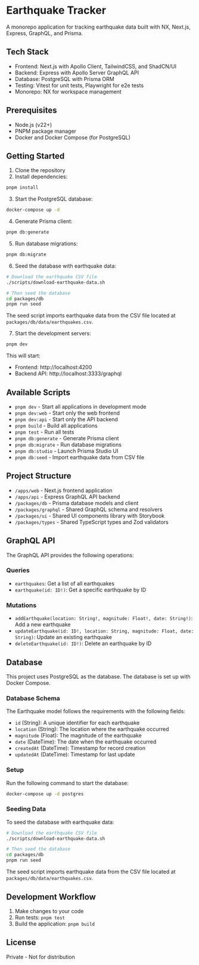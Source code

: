 # Earthquake Tracker

A monorepo application for tracking earthquake data built with NX, Next.js, Express, GraphQL, and Prisma.

## Tech Stack

- Frontend: Next.js with Apollo Client, TailwindCSS, and ShadCN/UI
- Backend: Express with Apollo Server GraphQL API
- Database: PostgreSQL with Prisma ORM
- Testing: Vitest for unit tests, Playwright for e2e tests
- Monorepo: NX for workspace management

## Prerequisites

- Node.js (v22+)
- PNPM package manager
- Docker and Docker Compose (for PostgreSQL)

## Getting Started

1. Clone the repository
2. Install dependencies:

```bash
pnpm install
```

3. Start the PostgreSQL database:

```bash
docker-compose up -d
```

4. Generate Prisma client:

```bash
pnpm db:generate
```

5. Run database migrations:

```bash
pnpm db:migrate
```

6. Seed the database with earthquake data:

```bash
# Download the earthquake CSV file
./scripts/download-earthquake-data.sh

# Then seed the database
cd packages/db
pnpm run seed
```

The seed script imports earthquake data from the CSV file located at `packages/db/data/earthquakes.csv`.

7. Start the development servers:

```bash
pnpm dev
```

This will start:
- Frontend: http://localhost:4200
- Backend API: http://localhost:3333/graphql

## Available Scripts

- `pnpm dev` - Start all applications in development mode
- `pnpm dev:web` - Start only the web frontend
- `pnpm dev:api` - Start only the API backend
- `pnpm build` - Build all applications
- `pnpm test` - Run all tests
- `pnpm db:generate` - Generate Prisma client
- `pnpm db:migrate` - Run database migrations
- `pnpm db:studio` - Launch Prisma Studio UI
- `pnpm db:seed` - Import earthquake data from CSV file

## Project Structure

- `/apps/web` - Next.js frontend application
- `/apps/api` - Express GraphQL API backend
- `/packages/db` - Prisma database models and client
- `/packages/graphql` - Shared GraphQL schema and resolvers
- `/packages/ui` - Shared UI components library with Storybook
- `/packages/types` - Shared TypeScript types and Zod validators

## GraphQL API

The GraphQL API provides the following operations:

### Queries
- `earthquakes`: Get a list of all earthquakes
- `earthquake(id: ID!)`: Get a specific earthquake by ID

### Mutations
- `addEarthquake(location: String!, magnitude: Float!, date: String!)`: Add a new earthquake
- `updateEarthquake(id: ID!, location: String, magnitude: Float, date: String)`: Update an existing earthquake
- `deleteEarthquake(id: ID!)`: Delete an earthquake by ID

## Database

This project uses PostgreSQL as the database. The database is set up with Docker Compose.

### Database Schema

The Earthquake model follows the requirements with the following fields:
- `id` (String): A unique identifier for each earthquake
- `location` (String): The location where the earthquake occurred
- `magnitude` (Float): The magnitude of the earthquake
- `date` (DateTime): The date when the earthquake occurred
- `createdAt` (DateTime): Timestamp for record creation
- `updatedAt` (DateTime): Timestamp for last update

### Setup

Run the following command to start the database:

```bash
docker-compose up -d postgres
```

### Seeding Data

To seed the database with earthquake data:

```bash
# Download the earthquake CSV file
./scripts/download-earthquake-data.sh

# Then seed the database
cd packages/db
pnpm run seed
```

The seed script imports earthquake data from the CSV file located at `packages/db/data/earthquakes.csv`.

## Development Workflow

1. Make changes to your code
2. Run tests: `pnpm test`
3. Build the application: `pnpm build`

## License

Private - Not for distribution